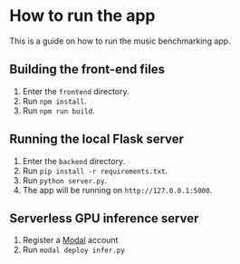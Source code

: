 # How to run the app

This is a guide on how to run the music benchmarking app.

## Building the front-end files

1. Enter the `frontend` directory.
2. Run `npm install`.
3. Run `npm run build`.

## Running the local Flask server

1. Enter the `backend` directory.
2. Run `pip install -r requirements.txt`.
3. Run `python server.py`.
4. The app will be running on `http://127.0.0.1:5000`.

## Serverless GPU inference server

1. Register a [Modal](https://modal.com/) account
2. Run `modal deploy infer.py`